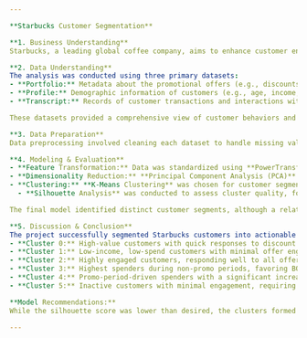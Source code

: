 ```yaml
---

**Starbucks Customer Segmentation**

**1. Business Understanding**  
Starbucks, a leading global coffee company, aims to enhance customer engagement through its Rewards Program. This project focused on segmenting customers based on their interactions and demographics to optimize targeted marketing efforts, thereby increasing revenue and reducing promotional costs.

**2. Data Understanding**  
The analysis was conducted using three primary datasets:
- **Portfolio:** Metadata about the promotional offers (e.g., discounts, BOGO).
- **Profile:** Demographic information of customers (e.g., age, income, membership duration).
- **Transcript:** Records of customer transactions and interactions with offers (e.g., offers received, viewed, completed).

These datasets provided a comprehensive view of customer behaviors and preferences.

**3. Data Preparation**  
Data preprocessing involved cleaning each dataset to handle missing values and inconsistencies, followed by merging and aggregating the data. The final dataset focused on customer-offer interactions, forming the **Customer-Offer Engagement (COE)** dataset, which grouped customers based on their profiles and responses to promotional offers.

**4. Modeling & Evaluation**  
- **Feature Transformation:** Data was standardized using **PowerTransformer** to ensure a Gaussian-like distribution, crucial for effective clustering.
- **Dimensionality Reduction:** **Principal Component Analysis (PCA)** was applied to reduce data dimensionality while retaining essential variance.
- **Clustering:** **K-Means Clustering** was chosen for customer segmentation. The optimal number of clusters was identified using the **silhouette score** and **elbow method**.
  - **Silhouette Analysis** was conducted to assess cluster quality, focusing on minimizing misclassified points and ensuring uniform cluster distribution.

The final model identified distinct customer segments, although a relatively low silhouette score (0.11) indicated some cluster overlap.

**5. Discussion & Conclusion**  
The project successfully segmented Starbucks customers into actionable clusters, providing insights into different customer profiles:
- **Cluster 0:** High-value customers with quick responses to discount offers.
- **Cluster 1:** Low-income, low-spend customers with minimal offer engagement.
- **Cluster 2:** Highly engaged customers, responding well to all offer types, especially informational offers.
- **Cluster 3:** Highest spenders during non-promo periods, favoring BOGO offers.
- **Cluster 4:** Promo-period-driven spenders with a significant increase in spend during promotions.
- **Cluster 5:** Inactive customers with minimal engagement, requiring further investigation.

**Model Recommendations:**  
While the silhouette score was lower than desired, the clusters formed provided valuable insights. Future improvements could involve experimenting with alternative clustering techniques like **t-SNE** and **Gaussian Mixture Models** to enhance cluster separability and silhouette score.

---
```


